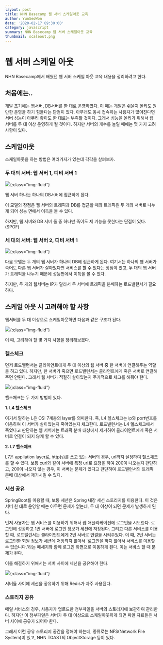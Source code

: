 ```yaml
---
layout: post
title: NHN Basecamp 웹 서버 스케일아웃 교육
author: YunSeoWon
date: '2020-02-17 09:30:00'
category: javascript
summary: NHN Basecamp 웹 서버 스케일아웃 교육
thumbnail: scaleout.png
---
```






# 웹 서버 스케일 아웃

NHN Basecamp에서 배웠던 웹 서버 스케일 아웃 교육 내용을 정리하려고 한다.



## 처음에는..

개발 초기에는 웹서버, DB서버를 한 대로 운영하였다. 이 때는 개발은 쉬울지 몰라도 원만한 운영을 하기 힘들다는 단점이 있다. 아무래도 동시 접속하는 사용자가 많아진다면 서버 성능이 아무리 좋아도 한 대로는 부족할 것이다. 그래서 성능을 올리기 위해서 웹 서버를 두 대 이상 운영하게 될 것이다. 하지만 서버의 개수를 늘릴 때에는 몇 가지 고려 사항이 있다.



## 스케일아웃

스케일아웃을 하는 방법은 여러가지가 있는데 각각을 살펴보자.



### 두 대의 서버: 웹 서버 1, 디비 서버 1

![](/assets/img/posts/scaleout/1-1.png){:class="img-fluid"}



웹 서버 하나는 하나의 DB서버에 접근하게 된다. 

이 모델의 장점은 웹 서버의 트래픽과 DB를 접근할 때의 트래픽은 두 개의 서버로 나누게 되어 성능 면에서 이득을 볼 수 있다.

하지만, 웹 서버와 DB 서버 둘 중 하나만 죽어도 제 기능을 못한다는 단점이 있다. (SPOF)



### 세 대의 서버: 웹 서버 2, 디비 서버 1

![](/assets/img/posts/scaleout/2-1.png){:class="img-fluid"}



다음 모델은 두 개의 웹 서버가 하나의 DB에 접근하게 된다. 여기서는 하나의 웹 서버가 죽어도 다른 웹 서버가 살아있다면 서비스를 할 수 있다는 장점이 있고, 두 대의 웹 서버가 트래픽을 나누기 때문에 성능면에서 이득을 볼 수 있다.

하지만, 두 개의 웹서버는 IP가 달라서 두 서버에 트래픽을 분배하는 로드밸런서가 필요하다.





## 스케일 아웃 시 고려해야 할 사항

웹서버를 두 대 이상으로 스케일아웃하면 다음과 같은 구조가 된다.

![](/assets/img/posts/scaleout/lb.png){:class="img-fluid"}

이 때, 고려해야 할 몇 가지 사항을 정리해보겠다.

 

### 헬스체크

먼저 로드밸런서는 클라이언트에게 두 대 이상의 웹 서버 중 한 서버에 연결해주는 역할을 하고 있다. 하지만, 한 서버가 죽으면 로드밸런서는 클라언트에게 죽은 서버로 연결해주면 안된다. 그래서 웹 서버가 적절히 살아있는지 주기적으로 체크를 해줘야 한다.

![](/assets/img/posts/scaleout/dead.png){:class="img-fluid"}

헬스체크는 두 가지 방법이 있다.

**1. L4 헬스체크**

여기서 말하는 L은 OSI 7계층의 layer를 의미한다. 즉, L4 헬스체크는 ip와 port번호를 이용하여 이 서버가 살아있는지 죽어있는지 체크한다. 로드밸런서는 L4 헬스체크에서 죽었다고 판단하는 웹 서버에는 트래픽 분배 대상에서 제거하여 클라이언트에게 죽은 서버로 연결이 되지 않게 할 수 있다.

**2. L7 헬스체크**

L7은 appliation layer로, http(s)를 쓰고 있는 서버의 경우, url까지 설정하여 헬스체크를 할 수 있다. 보통 curl와 같이 서버에 특정 url로 요청을 하여 200이 나오는지 판단하고, 200이 나오지 않는 경우, 이 서버는 문제가 있다고 판단하여 로드밸런서의 트래픽 분배 대상에서 제거시킬 수 있다.



### 세션 공유

SpringBoot를 이용할 때, 보통 세션은 Spring 내장 세션 스토리지를 이용한다. 이 것은 서버 한 대로 운영할 때는 아무런 문제가 없는데, 두 대 이상이 되면 문제가 발생하게 된다. 

먼저 사용자는 웹 서비스를 이용하기 위해서 웹 애플리케이션에 로그인을 시도한다. 로그인에 성공하고 1번 서버에 로그인 정보가 세션에 저장된다. 그리고 다른 서비스를 이용할 때, 로드밸런서는 클라이언트에게 2번 서버로 연결을 시켜주었다. 이 때, 2번 서버는 로그인한 회원 정보가 세션에 저장되지 않아서 '로그인을 하지 않아서 서비스를 이용할 수 없습니다.'라는 메세지와 함께 로그인 화면으로 이동하게 된다. 이는 서비스 할 때 문제가 된다.

이를 해결하기 위해서는 서버 사이에 세션을 공유해야 한다. 

![](/assets/img/posts/scaleout/session.png){:class="img-fluid"}

서버들 사이에 세션을 공유하기 위해 Redis가 자주 사용된다.



### 스토리지 공유

메일 서비스의 경우, 사용자가 업로드한 첨부파일을 서버의 스토리지에 보관하여 관리한다. 하지만 이 첨부파일은 서버가 두 대 이상으로 스케일아웃하게 되면 파일 자료들은 서버 사이에 공유가 되어야 한다. 

그래서 이런 공유 스토리지 공간을 정해야 하는데, 종류로는 NFS(Network File System)이 있고, NHN TOAST의 ObjectStorage 등이 있다.











